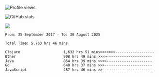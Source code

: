 ![Profile views](https://komarev.com/ghpvc/?username=liuchong)

![GitHub stats](https://github-readme-stats.vercel.app/api?username=liuchong&show_icons=true)

<img src="https://cr-skills-chart-widget.azurewebsites.net/api/api?username=liuchong&skills=Java,JavaScript,Python,Go,Rust,Zig&show-other-skills=true"/>

<!--START_SECTION:waka-->

```txt
From: 25 September 2017 - To: 30 August 2025

Total Time: 5,763 hrs 46 mins

Clojure                    1,632 hrs 51 mins>>>>>>>------------------   28.33 %
Other                      908 hrs 49 mins >>>>---------------------   15.77 %
Java                       854 hrs 39 mins >>>>---------------------   14.83 %
Go                         640 hrs 37 mins >>>----------------------   11.11 %
JavaScript                 487 hrs 46 mins >>-----------------------   08.46 %
```

<!--END_SECTION:waka-->

